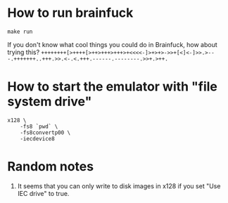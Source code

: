 # How to run brainfuck
```
make run
```

If you don't know what cool things you could do in Brainfuck, how about trying this? 
`++++++++[>++++[>++>+++>+++>+<<<<-]>+>+>->>+[<]<-]>>.>---.+++++++..+++.>>.<-.<.+++.------.--------.>>+.>++.`


# How to start the emulator with "file system drive"
```
x128 \
    -fs8 `pwd` \
    -fs8convertp00 \
    -iecdevice8
```

# Random notes
1) It seems that you can only write to disk images in x128 if you set "Use IEC drive" to true.